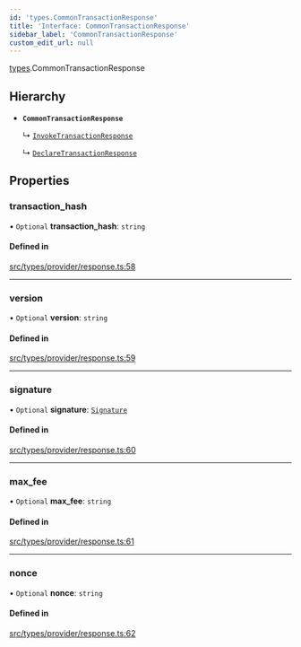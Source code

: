 ```yaml
---
id: 'types.CommonTransactionResponse'
title: 'Interface: CommonTransactionResponse'
sidebar_label: 'CommonTransactionResponse'
custom_edit_url: null
---
```


[types](../namespaces/types.md).CommonTransactionResponse

## Hierarchy

- **`CommonTransactionResponse`**

  ↳ [`InvokeTransactionResponse`](types.InvokeTransactionResponse.md)

  ↳ [`DeclareTransactionResponse`](types.DeclareTransactionResponse.md)

## Properties

### transaction_hash

• `Optional` **transaction_hash**: `string`

#### Defined in

[src/types/provider/response.ts:58](https://github.com/0xs34n/starknet.js/blob/v5.19.5/src/types/provider/response.ts#L58)

---

### version

• `Optional` **version**: `string`

#### Defined in

[src/types/provider/response.ts:59](https://github.com/0xs34n/starknet.js/blob/v5.19.5/src/types/provider/response.ts#L59)

---

### signature

• `Optional` **signature**: [`Signature`](../namespaces/types.md#signature)

#### Defined in

[src/types/provider/response.ts:60](https://github.com/0xs34n/starknet.js/blob/v5.19.5/src/types/provider/response.ts#L60)

---

### max_fee

• `Optional` **max_fee**: `string`

#### Defined in

[src/types/provider/response.ts:61](https://github.com/0xs34n/starknet.js/blob/v5.19.5/src/types/provider/response.ts#L61)

---

### nonce

• `Optional` **nonce**: `string`

#### Defined in

[src/types/provider/response.ts:62](https://github.com/0xs34n/starknet.js/blob/v5.19.5/src/types/provider/response.ts#L62)
